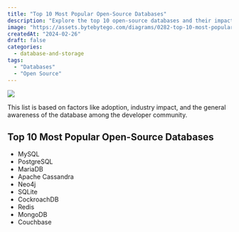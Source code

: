```yaml
---
title: "Top 10 Most Popular Open-Source Databases"
description: "Explore the top 10 open-source databases and their impact."
image: "https://assets.bytebytego.com/diagrams/0282-top-10-most-popular-open-source-databases.png"
createdAt: "2024-02-26"
draft: false
categories:
  - database-and-storage
tags:
  - "Databases"
  - "Open Source"
---
```


![](https://assets.bytebytego.com/diagrams/0282-top-10-most-popular-open-source-databases.png)

This list is based on factors like adoption, industry impact, and the general awareness of the database among the developer community.

## Top 10 Most Popular Open-Source Databases

*   MySQL
*   PostgreSQL
*   MariaDB
*   Apache Cassandra
*   Neo4j
*   SQLite
*   CockroachDB
*   Redis
*   MongoDB
*   Couchbase
